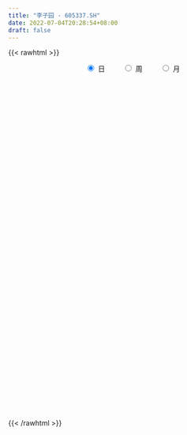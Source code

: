 ```yaml
---
title: "李子园 - 605337.SH"
date: 2022-07-04T20:28:54+08:00
draft: false
---
```

{{< rawhtml >}}
    <div style="text-align: center">
        <label style="padding: 1rem;"><input style="margin-right: .5rem" type="radio" name="period" value="D" checked onclick="period_change(this)">日</label>
        <label style="padding: 1rem;"><input style="margin-right: .5rem" type="radio" name="period" value="W" onclick="period_change(this)">周</label>
        <label style="padding: 1rem;"><input style="margin-right: .5rem" type="radio" name="period" value="M" onclick="period_change(this)">月</label>
    </div>
    <div id="chart" style="height: 700px;"></div> 
    <script type="text/javascript">
        const D_v = [3461.96,2302.04,5976.2,174104.03,222054.68,150313.05,137485.93,111090.14,75843.0,60389.3,65237.59,55499.63,35366.61,53855.24,42096.45,33384.22,45176.77,82188.73,64550.45,41179.82,28841.51,35318.88,49245.42,75682.88,89643.72,73000.79,47837.29,82124.02,82013.75,55240.58,56773.13,49832.22,29938.11,33475.49,50444.38,33739.56,47568.62,69788.69,64864.55,77372.67,85162.77,64126.27,90651.92,113201.27,78000.76,50578.37,149517.39,90588.43,69101.74,58130.26,43129.95,58416.11,54928.37,29153.03,32845.16,44758.95,27040.62,51509.98,38361.37,49539.53,56648.67,54559.91,61593.58,61210.32,55321.41,33516.08,55517.57,45914.74,70651.75,72248.16,130367.77,79144.7,123871.84,70058.8,92041.76,69518.19,63303.79,90277.67,70522.45,62202.7,40349.83,70127.82,83613.08,93081.34,80519.35,71593.53,65698.18,53373.36,55396.15,37380.96,52911.49,51297.13,45986.99,43577.75,54480.82,40265.96,51117.22,39073.21,44748.27,40446.35,34624.95,30531.73,30620.64,36558.29,26644.54,26431.89,16406.7,33047.51,35255.93,34854.59,32245.0,28581.84,33189.55,49550.58,29510.9,33312.8,22397.6,23955.15,24711.04,17170.0,46103.18,83383.25,44556.42,42108.06,30752.48,27220.84,24345.35,24004.0,21804.24,19694.04,15984.01,15738.46,22682.2,17680.0,18179.76,26171.2,23869.24,23332.76,20973.63,25931.11,35043.94,17839.0,24965.95,15452.26,12718.7,8973.31,13278.2,13884.19,20762.13,26610.09,16724.37,13373.9,33009.53,69939.08,61168.75,60068.85,40195.28,38278.84,38606.2,32552.08,58597.42,87522.94,56370.58,49084.62,30354.81,36310.09,33451.0,54442.48,31756.21,36631.68,51137.47,28168.31,33270.5,26400.48,39312.42,22058.02,93854.98,88664.49,43723.99,32610.48,28132.4,26082.2,64193.9,39561.78,43867.6,30175.87,27240.87,45114.74,30138.38,23436.92,29044.17,22882.4,21788.6,15960.4,21043.44,14674.2,20001.75,15088.8,16076.18,18719.96,48125.19,47098.83,31582.07,41389.35,56768.95,56161.21,79972.89,64018.85,67903.03,115844.84,96071.99,81408.94,60971.8,39577.24,31952.54,37193.65,42117.79,26289.0,26702.29,41132.32,23454.03,26513.5,22005.34,20096.82,18541.22,47515.08,32131.44,28688.18,40612.3,32277.68,27271.26,23012.74,21124.64,27719.2,24808.94,22279.54,25290.0,24738.87,16393.91,30306.23,18212.32,11409.71,11983.55,10220.67,13136.08,15056.35,15373.33,17613.2,29307.47,16488.39,28686.28,17526.2,16286.38,23122.2,16659.4,15897.76,10297.4,25933.0,20323.44,21399.36,14641.2,14765.4,10814.3,15792.41,18667.79,22642.31,11228.8,15554.88,12162.2,10189.2,9082.2,9481.89,11004.49,9547.84,10426.82,13602.64,10161.14,13152.5,40726.72,29832.65,27117.56,36821.1,76263.98,82155.1,50130.3,46578.74,42007.58,76639.82,65068.25,52637.68,47029.84,49860.98,44650.15,36616.14,41805.48,40299.93,27702.75,25299.18,30132.4,40283.15,26379.64,22975.6,17651.0,20682.38,72631.43,60240.55,55719.35,47541.55,49473.83,60633.82,38488.32,36737.01,48769.61,70695.26,72861.54,88458.54,57615.88,42039.7,36572.32,38421.23,23408.98,30298.42,28540.98,33831.18,29169.1,34160.12,33501.4,74986.22,46087.74,28314.57,59963.93,99207.4,71873.65,68268.72,96361.82,59698.68,52646.38]
const D_histogram = [0.0,0.1844330484,0.4928836357,0.8815566185,1.1787882874,1.1515493512,0.9114455256,0.5522604417,0.2342870966,0.0259258952,-0.0639402151,-0.2067817993,-0.2970105449,-0.4643656671,-0.5764187268,-0.6262000912,-0.7286404011,-0.5788104945,-0.4975685486,-0.5051988203,-0.4763599517,-0.4046673407,-0.2687456322,-0.0588739566,0.1928622579,0.3429687356,0.3600983578,0.5659397408,0.5908020759,0.5487199688,0.548596715,0.4427023451,0.3484451518,0.315406634,0.2955866119,0.2244283795,0.2321629179,0.3886050451,0.5047230994,0.8002039834,0.8206501413,0.8093573557,1.0226165182,0.9304265832,1.0949464832,1.4386032503,1.4009948997,1.1768021382,0.8606866837,0.4530640569,0.1347811087,0.0656471937,-0.1942094176,-0.4472234763,-0.6746460846,-0.997651565,-1.0626935404,-0.8421546091,-0.7234857437,-0.429455434,0.0398253726,0.3364351881,0.8435453263,1.1158532086,1.1609940142,1.1270233015,0.7925138666,0.8858860373,1.2788228703,0.396919617,-0.2993065275,-0.4099287684,-0.5717981571,-0.8210935781,-0.8677389034,-0.9948187412,-1.0255380911,-0.9089498231,-1.0582600974,-1.2216779563,-1.3449346688,-1.0308029955,-0.7687110244,-0.2506425803,0.2698158318,0.4192585901,0.3216227232,0.2745335919,-0.0932190864,-0.2978514109,-0.2254638102,-0.395626572,-0.535047407,-0.5101018455,-0.4486500436,-0.4769202366,-0.7343560454,-0.8075529134,-0.9625348763,-0.969559645,-0.8468080999,-0.7901716343,-0.7359377075,-0.6511901415,-0.6708910157,-0.7452000035,-0.7230598166,-0.7210282141,-0.794519254,-0.9275519771,-1.0492494484,-1.1084842745,-1.1822875048,-1.034658369,-0.8531760389,-0.6057137412,-0.4708017066,-0.3818007773,-0.2481520408,-0.1791132688,0.1889191928,0.5523239594,0.7036187551,0.8713383006,0.8228707653,0.8284669004,0.6845253291,0.5141068611,0.393567302,0.1871828255,0.0790600195,0.0456716268,0.0409880206,-0.0329820786,-0.0564438956,-0.1655904003,-0.310217997,-0.3596675824,-0.4634739516,-0.5469887996,-0.3805025111,-0.2783315949,-0.1643961816,-0.0939955411,-0.0626542322,-0.0349585348,-0.0224071922,-0.0205931061,0.0293261051,-0.006244276,-0.0692682748,-0.0617986547,0.0910743675,0.4576882026,0.6010517064,0.7155781654,0.6920764215,0.7642344106,0.7408540714,0.654576532,0.8465282276,1.0221873246,0.9980451426,0.7678901362,0.5861274907,0.4269342186,0.3588203511,0.3492697538,0.2650873464,0.2260043356,-0.0398245693,-0.2990921785,-0.3236324862,-0.3375105318,-0.2902402524,-0.2804883474,-0.0375771453,0.1990649427,0.293197995,0.3255914623,0.2823860074,0.216392258,0.0063408062,-0.0653881968,-0.0784190148,-0.1271874313,-0.2146543743,-0.3104533988,-0.3081042556,-0.3227925596,-0.2892180133,-0.2813772851,-0.3034756097,-0.3003693816,-0.284772719,-0.2576867823,-0.2248703372,-0.1845644746,-0.1782708753,-0.1415268016,0.019913098,0.1380443281,0.219332375,0.3002082671,0.3944090678,0.4809137373,0.6597102421,0.5287363193,0.6974701943,0.7628224057,0.893505943,0.9962621579,1.0579023187,0.9196506484,0.7033816202,0.432630615,0.3547276983,0.2592983172,0.073055944,-0.071803077,-0.1459521664,-0.269202994,-0.3593575388,-0.5074621924,-0.5317204885,-0.4139675947,-0.4791919583,-0.5843921475,-0.7218415802,-0.8763972542,-0.9690339279,-0.9251750974,-0.9235893479,-1.0051898781,-1.0474837982,-1.0471348425,-0.880481842,-0.7777808069,-0.6121991643,-0.3353560097,-0.1837666915,-0.1131063593,-0.0053578276,0.0612884738,0.1310863041,0.1338077447,0.1036120159,0.0962508585,0.0108328644,-0.000355726,-0.1022775828,-0.1240288823,-0.1100623197,-0.037175544,0.0063638545,0.0030467318,0.0081802158,-0.0710221029,-0.1783490265,-0.2698295637,-0.2496026637,-0.1981417369,-0.2065693622,-0.2816156703,-0.2521661539,-0.1211754888,-0.0103507357,0.1171481042,0.1939022204,0.2414049499,0.243920559,0.2239330622,0.1948456801,0.1426282594,0.1619267631,0.1136266044,0.0928766335,0.098566946,0.163064401,0.1304802795,-0.020892398,0.079713525,0.2772777739,0.5584483682,0.6915765078,0.7208067585,0.6785497795,0.8238127381,0.7995101629,0.5847777922,0.2089192062,0.0588979285,-0.004384087,-0.1280349515,-0.1627728328,-0.1325698264,-0.2007904216,-0.1939264044,-0.1214115099,-0.0642412077,-0.0527243266,-0.0352059751,-0.0115732342,-0.0025513715,0.2074438407,0.2945224429,0.3822861778,0.4490528971,-0.1591863477,-0.5724123757,-0.846823029,-0.9598376799,-0.9272042958,-0.7786282426,-0.6814581996,-0.531980705,-0.4061190565,-0.3160478502,-0.2524107442,-0.2304388696,-0.1854307623,-0.1036700434,-0.0546155544,-0.0080860816,0.053585337,0.0913980824,0.1452513375,0.2487621744,0.250407082,0.2564705184,0.3154551305,0.4037986534,0.4749980187,0.4878789182,0.5951604613,0.6001913857,0.5892796939]
const D_fast = [0.0,0.2305413105,0.6622128067,1.2712749441,1.8632036848,2.1238520865,2.1116096423,1.8904896688,1.6310880978,1.4292083702,1.3233572061,1.1288201721,0.9643387902,0.6808922513,0.4247345099,0.2184031227,-0.0661972875,-0.0610700045,-0.1042201958,-0.2381501725,-0.3284012919,-0.357875516,-0.2891402156,-0.0939870291,0.2059647498,0.4418134114,0.548967623,0.8962939413,1.0688567953,1.1639546804,1.3009806054,1.3057618218,1.2986159165,1.3444290571,1.398505688,1.3834545505,1.4492298183,1.7028232068,1.9451220359,2.4406539159,2.6662626091,2.8573091624,3.3262224544,3.4666391652,3.904895686,4.6082032657,4.92084364,4.9908514131,4.8899076294,4.5955510169,4.3109633459,4.2582412293,3.9498322636,3.5850123359,3.1889282063,2.6165098347,2.2857944742,2.2957947533,2.2335921827,2.4202586339,2.8994957836,3.2802143962,3.998210866,4.5494820504,4.8848713595,5.1326564723,4.9962755039,5.311119184,6.0237617346,5.2410883856,4.4700356091,4.2569311762,3.9521122481,3.4975434327,3.2339633815,2.8581788584,2.5710749858,2.460425798,2.0465504993,1.5777131514,1.1182227716,1.1746536961,1.244567911,1.69997571,2.2878880801,2.542145486,2.5249152998,2.5464595665,2.1554021166,1.8763069394,1.8923285876,1.6232591827,1.3500764959,1.2474965961,1.1967858871,1.0492856349,0.6082608147,0.3331757184,-0.0624399635,-0.3118546435,-0.4008051234,-0.5417115663,-0.6714620664,-0.7495120358,-0.9369356639,-1.1975446527,-1.3561694199,-1.5343948709,-1.8065157243,-2.1714364417,-2.555446275,-2.8918021698,-3.2611772764,-3.3722127327,-3.4040244124,-3.3079905499,-3.290778942,-3.2972282071,-3.2256174808,-3.201357026,-2.7860947662,-2.2846090097,-1.9574095252,-1.5718554046,-1.4146052485,-1.2018923884,-1.1747026274,-1.2165943802,-1.2387421138,-1.3983308838,-1.486688685,-1.508659171,-1.5030957721,-1.5853113909,-1.6228841818,-1.7734282866,-1.9956103825,-2.1349768635,-2.3546517206,-2.5749137685,-2.5035531078,-2.4709650904,-2.3981287224,-2.3512269672,-2.3355492163,-2.3165931526,-2.3096436081,-2.3129777985,-2.2557270611,-2.2928585111,-2.3731995787,-2.3811796222,-2.2055380082,-1.7245021224,-1.430875692,-1.1374546917,-0.9879373302,-0.7247207384,-0.5628875598,-0.4855209662,-0.0819372138,0.3492687144,0.574637818,0.5364553458,0.5012245729,0.4487648555,0.4703560757,0.5481229169,0.5302123461,0.5476304192,0.2718453719,-0.0621952819,-0.1676437111,-0.2658993897,-0.2911891734,-0.3515593552,-0.1180424394,0.1683658842,0.3357984353,0.4495897682,0.4769808151,0.4650851303,0.25661888,0.1685428277,0.135907256,0.0553419818,-0.0857885548,-0.259200929,-0.3338778497,-0.4292642936,-0.4679942506,-0.5304978437,-0.6284650708,-0.7004511881,-0.7560477052,-0.7933834642,-0.8167846033,-0.8226198593,-0.8608939789,-0.8595316056,-0.6931134315,-0.5404711193,-0.4043499788,-0.2484220199,-0.0556189522,0.1511141516,0.494838217,0.496048374,0.8391497976,1.0952076104,1.4492676334,1.8010893878,2.1272051283,2.2188661201,2.1784424969,2.0158491454,2.0266281533,1.9960233515,1.8280449643,1.6652351741,1.5545980431,1.364046467,1.1840525374,0.9090823358,0.7518939175,0.7661549127,0.5811325595,0.3298343334,0.0119245057,-0.3617304819,-0.6966256376,-0.8840605813,-1.1133721689,-1.4462701685,-1.7504350382,-2.0118697931,-2.0653372531,-2.1570814197,-2.1445495682,-1.951545416,-1.8458977707,-1.8035140283,-1.6971049535,-1.6151365336,-1.5125671274,-1.4763937506,-1.4806864754,-1.4639849181,-1.5466946962,-1.557972218,-1.6854634705,-1.7382219907,-1.751771008,-1.6881781183,-1.6430477561,-1.6456031959,-1.6384246579,-1.7353825024,-1.8872966825,-2.0462346108,-2.0884083766,-2.086482884,-2.1465528499,-2.2920030755,-2.3255950976,-2.2248983047,-2.1166612355,-1.9598753695,-1.8346456983,-1.7267917313,-1.6632959825,-1.6273002137,-1.6076761758,-1.6242365317,-1.5644563371,-1.5843498447,-1.5818806573,-1.5515486083,-1.4462850531,-1.4462491046,-1.6028448817,-1.4823105774,-1.215426885,-0.7946441986,-0.4886219321,-0.2791899918,-0.1518095259,0.1994066172,0.3749815827,0.3064436601,-0.0171851244,-0.1524819199,-0.2168599572,-0.3725195595,-0.447950649,-0.4508900992,-0.5693082998,-0.6109258837,-0.5687638667,-0.5276538664,-0.529318067,-0.5206012092,-0.499861777,-0.491477757,-0.2296215847,-0.0689123717,0.1144229076,0.2934528511,-0.3545829806,-0.9109121025,-1.3970285131,-1.7500025839,-1.9491702738,-1.9952512813,-2.0684457882,-2.0519634698,-2.0276315854,-2.0165723416,-2.0160379217,-2.0516757645,-2.0530253477,-1.9971821398,-1.9617815393,-1.917273587,-1.8422058341,-1.7815435681,-1.6913774786,-1.5256760982,-1.4614294201,-1.3912483541,-1.2533999593,-1.064106773,-0.8741579031,-0.739307274,-0.4832356156,-0.3281568448,-0.1917486131]
const D_slow = [0.0,0.0461082621,0.169329171,0.3897183256,0.6844153975,0.9723027353,1.2001641167,1.3382292271,1.3968010012,1.403282475,1.3872974212,1.3356019714,1.2613493352,1.1452579184,1.0011532367,0.8446032139,0.6624431136,0.51774049,0.3933483528,0.2670486478,0.1479586598,0.0467918247,-0.0203945834,-0.0351130725,0.0131024919,0.0988446758,0.1888692653,0.3303542005,0.4780547194,0.6152347116,0.7523838904,0.8630594767,0.9501707646,1.0290224231,1.1029190761,1.159026171,1.2170669005,1.3142181617,1.4403989366,1.6404499324,1.8456124678,2.0479518067,2.3036059362,2.536212582,2.8099492028,3.1696000154,3.5198487403,3.8140492749,4.0292209458,4.14248696,4.1761822372,4.1925940356,4.1440416812,4.0322358121,3.863574291,3.6141613997,3.3484880146,3.1379493623,2.9570779264,2.8497140679,2.859670411,2.9437792081,3.1546655397,3.4336288418,3.7238773453,4.0056331707,4.2037616374,4.4252331467,4.7449388643,4.8441687685,4.7693421366,4.6668599446,4.5239104053,4.3186370108,4.1017022849,3.8529975996,3.5966130768,3.3693756211,3.1048105967,2.7993911076,2.4631574404,2.2054566916,2.0132789355,1.9506182904,2.0180722483,2.1228868958,2.2032925766,2.2719259746,2.248621203,2.1741583503,2.1177923977,2.0188857547,1.885123903,1.7575984416,1.6454359307,1.5262058715,1.3426168602,1.1407286318,0.9000949128,0.6577050015,0.4460029765,0.2484600679,0.0644756411,-0.0983218943,-0.2660446482,-0.4523446491,-0.6331096033,-0.8133666568,-1.0119964703,-1.2438844646,-1.5061968267,-1.7833178953,-2.0788897715,-2.3375543638,-2.5508483735,-2.7022768088,-2.8199772354,-2.9154274298,-2.97746544,-3.0222437572,-2.975013959,-2.8369329691,-2.6610282803,-2.4431937052,-2.2374760139,-2.0303592888,-1.8592279565,-1.7307012412,-1.6323094157,-1.5855137094,-1.5657487045,-1.5543307978,-1.5440837927,-1.5523293123,-1.5664402862,-1.6078378863,-1.6853923855,-1.7753092811,-1.891177769,-2.0279249689,-2.1230505967,-2.1926334954,-2.2337325408,-2.2572314261,-2.2728949841,-2.2816346178,-2.2872364159,-2.2923846924,-2.2850531662,-2.2866142352,-2.3039313039,-2.3193809675,-2.2966123757,-2.182190325,-2.0319273984,-1.8530328571,-1.6800137517,-1.488955149,-1.3037416312,-1.1400974982,-0.9284654413,-0.6729186102,-0.4234073245,-0.2314347905,-0.0849029178,0.0218306369,0.1115357246,0.1988531631,0.2651249997,0.3216260836,0.3116699412,0.2368968966,0.1559887751,0.0716111421,-0.000948921,-0.0710710078,-0.0804652941,-0.0306990585,0.0426004403,0.1239983059,0.1945948077,0.2486928722,0.2502780738,0.2339310246,0.2143262708,0.182529413,0.1288658195,0.0512524698,-0.0257735941,-0.106471734,-0.1787762374,-0.2491205586,-0.3249894611,-0.4000818065,-0.4712749862,-0.5356966818,-0.5919142661,-0.6380553848,-0.6826231036,-0.718004804,-0.7130265295,-0.6785154475,-0.6236823537,-0.5486302869,-0.45002802,-0.3297995857,-0.1648720251,-0.0326879453,0.1416796033,0.3323852047,0.5557616904,0.8048272299,1.0693028096,1.2992154717,1.4750608767,1.5832185305,1.671900455,1.7367250343,1.7549890203,1.7370382511,1.7005502095,1.633249461,1.5434100763,1.4165445282,1.283614406,1.1801225074,1.0603245178,0.9142264809,0.7337660859,0.5146667723,0.2724082904,0.041114516,-0.189782821,-0.4410802905,-0.70295124,-0.9647349506,-1.1848554111,-1.3793006128,-1.5323504039,-1.6161894063,-1.6621310792,-1.690407669,-1.6917471259,-1.6764250075,-1.6436534314,-1.6102014953,-1.5842984913,-1.5602357767,-1.5575275606,-1.5576164921,-1.5831858878,-1.6141931083,-1.6417086883,-1.6510025743,-1.6494116106,-1.6486499277,-1.6466048737,-1.6643603995,-1.7089476561,-1.776405047,-1.8388057129,-1.8883411472,-1.9399834877,-2.0103874053,-2.0734289437,-2.1037228159,-2.1063104998,-2.0770234738,-2.0285479187,-1.9681966812,-1.9072165415,-1.8512332759,-1.8025218559,-1.766864791,-1.7263831003,-1.6979764492,-1.6747572908,-1.6501155543,-1.609349454,-1.5767293842,-1.5819524837,-1.5620241024,-1.4927046589,-1.3530925669,-1.1801984399,-0.9999967503,-0.8303593054,-0.6244061209,-0.4245285802,-0.2783341321,-0.2261043306,-0.2113798484,-0.2124758702,-0.2444846081,-0.2851778162,-0.3183202728,-0.3685178782,-0.4169994793,-0.4473523568,-0.4634126587,-0.4765937404,-0.4853952342,-0.4882885427,-0.4889263856,-0.4370654254,-0.3634348147,-0.2678632702,-0.155600046,-0.1953966329,-0.3384997268,-0.5502054841,-0.790164904,-1.021965978,-1.2166230386,-1.3869875886,-1.5199827648,-1.6215125289,-1.7005244915,-1.7636271775,-1.8212368949,-1.8675945855,-1.8935120963,-1.9071659849,-1.9091875053,-1.8957911711,-1.8729416505,-1.8366288161,-1.7744382725,-1.711836502,-1.6477188724,-1.5688550898,-1.4679054265,-1.3491559218,-1.2271861922,-1.0783960769,-0.9283482305,-0.781028307]
const D_data = [['2021-02-08', 24.05, 28.86, 24.05, 28.86],['2021-02-09', 31.75, 31.75, 31.75, 31.75],['2021-02-10', 34.93, 34.93, 34.93, 34.93],['2021-02-18', 38.42, 38.42, 36.66, 38.42],['2021-02-19', 38.0, 40.04, 36.28, 42.0],['2021-02-22', 38.48, 37.76, 36.6, 39.68],['2021-02-23', 38.18, 35.35, 35.25, 38.88],['2021-02-24', 34.05, 33.0, 32.88, 34.45],['2021-02-25', 33.0, 32.19, 32.01, 33.63],['2021-02-26', 32.0, 32.44, 31.53, 33.32],['2021-03-01', 32.5, 33.3, 31.85, 33.96],['2021-03-02', 33.25, 32.09, 31.7, 33.25],['2021-03-03', 31.8, 32.1, 31.58, 32.38],['2021-03-04', 31.73, 30.3, 30.18, 32.0],['2021-03-05', 29.79, 29.97, 29.6, 30.6],['2021-03-08', 30.04, 29.96, 29.8, 30.57],['2021-03-09', 29.84, 28.45, 28.13, 30.06],['2021-03-10', 28.8, 31.3, 28.53, 31.3],['2021-03-11', 30.59, 30.7, 30.26, 31.29],['2021-03-12', 30.34, 29.43, 29.34, 30.65],['2021-03-15', 29.1, 29.58, 28.8, 30.08],['2021-03-16', 29.35, 30.05, 29.2, 30.78],['2021-03-17', 29.8, 31.15, 29.53, 32.33],['2021-03-18', 30.95, 32.88, 30.89, 33.38],['2021-03-19', 32.3, 34.71, 32.21, 35.41],['2021-03-22', 34.5, 34.75, 33.83, 36.0],['2021-03-23', 34.28, 33.84, 33.38, 34.48],['2021-03-24', 33.55, 37.22, 33.12, 37.22],['2021-03-25', 37.8, 36.1, 35.51, 38.78],['2021-03-26', 35.4, 35.75, 34.82, 36.8],['2021-03-29', 35.75, 36.7, 35.22, 37.39],['2021-03-30', 36.29, 35.6, 34.77, 36.64],['2021-03-31', 35.36, 35.65, 35.13, 36.46],['2021-04-01', 35.71, 36.48, 35.33, 37.0],['2021-04-02', 36.55, 36.9, 36.35, 38.43],['2021-04-06', 36.18, 36.38, 35.85, 36.83],['2021-04-07', 36.1, 37.55, 35.58, 38.16],['2021-04-08', 37.37, 40.29, 37.18, 41.14],['2021-04-09', 39.25, 41.08, 38.81, 42.35],['2021-04-12', 41.08, 45.19, 40.22, 45.19],['2021-04-13', 46.45, 43.5, 43.0, 47.87],['2021-04-14', 43.1, 44.06, 41.29, 45.3],['2021-04-15', 43.65, 48.47, 43.51, 48.47],['2021-04-16', 47.0, 46.1, 45.21, 50.5],['2021-04-19', 45.48, 50.71, 45.16, 50.71],['2021-04-20', 51.4, 55.78, 50.4, 55.78],['2021-04-21', 57.79, 53.45, 50.2, 60.0],['2021-04-22', 52.54, 51.96, 50.5, 55.75],['2021-04-23', 51.07, 50.72, 49.71, 52.88],['2021-04-26', 50.0, 48.72, 48.2, 50.35],['2021-04-27', 48.21, 48.7, 47.06, 49.4],['2021-04-28', 47.98, 51.45, 47.59, 52.45],['2021-04-29', 53.88, 48.71, 47.8, 53.9],['2021-04-30', 48.56, 47.73, 47.16, 48.95],['2021-05-06', 47.65, 46.86, 46.86, 49.16],['2021-05-07', 46.61, 44.03, 44.0, 46.86],['2021-05-10', 44.44, 45.88, 43.9, 45.9],['2021-05-11', 45.32, 49.58, 45.02, 49.7],['2021-05-12', 49.46, 49.03, 48.0, 50.8],['2021-05-13', 48.3, 52.3, 48.05, 52.75],['2021-05-14', 52.44, 56.82, 52.44, 57.49],['2021-05-17', 56.83, 57.3, 53.0, 58.68],['2021-05-18', 56.88, 63.03, 56.61, 63.03],['2021-05-19', 63.36, 63.46, 60.82, 66.0],['2021-05-20', 62.93, 62.9, 62.0, 66.0],['2021-05-21', 63.87, 63.41, 62.16, 64.98],['2021-05-24', 63.83, 60.0, 58.6, 64.56],['2021-05-25', 59.77, 66.0, 59.77, 66.0],['2021-05-26', 68.66, 72.6, 68.0, 72.6],['2021-05-27', 52.51, 56.65, 52.51, 56.65],['2021-05-28', 57.0, 55.42, 52.0, 59.47],['2021-05-31', 55.48, 60.96, 53.9, 60.96],['2021-06-01', 63.0, 59.84, 58.01, 65.84],['2021-06-02', 59.84, 57.7, 56.5, 59.84],['2021-06-03', 57.1, 59.36, 57.0, 62.5],['2021-06-04', 58.76, 57.7, 56.78, 59.27],['2021-06-07', 57.7, 58.2, 55.99, 59.5],['2021-06-08', 58.9, 60.0, 58.04, 62.2],['2021-06-09', 58.0, 56.25, 54.0, 58.3],['2021-06-10', 55.64, 54.73, 53.13, 56.17],['2021-06-11', 55.23, 53.8, 53.1, 55.8],['2021-06-15', 54.2, 59.18, 54.2, 59.18],['2021-06-16', 61.0, 59.67, 58.1, 63.5],['2021-06-17', 59.0, 64.87, 57.27, 65.0],['2021-06-18', 64.0, 68.01, 63.0, 69.93],['2021-06-21', 67.03, 65.75, 64.0, 68.0],['2021-06-22', 65.37, 63.4, 61.15, 65.37],['2021-06-23', 62.33, 64.2, 61.35, 65.28],['2021-06-24', 63.43, 59.45, 59.01, 63.48],['2021-06-25', 59.0, 60.1, 58.04, 61.99],['2021-06-28', 59.8, 63.31, 59.15, 64.59],['2021-06-29', 62.33, 60.05, 59.71, 62.98],['2021-06-30', 60.06, 59.5, 59.0, 61.68],['2021-07-01', 59.66, 61.09, 59.01, 62.0],['2021-07-02', 60.0, 61.64, 59.34, 63.6],['2021-07-05', 61.77, 60.46, 59.5, 62.88],['2021-07-06', 59.36, 56.53, 55.66, 59.88],['2021-07-07', 57.39, 57.5, 57.0, 59.95],['2021-07-08', 57.0, 55.29, 55.02, 57.56],['2021-07-09', 54.76, 56.04, 52.88, 56.63],['2021-07-12', 55.82, 57.33, 55.12, 59.0],['2021-07-13', 56.81, 56.38, 55.8, 58.46],['2021-07-14', 55.22, 56.06, 54.27, 57.2],['2021-07-15', 55.61, 56.26, 54.0, 57.25],['2021-07-16', 56.62, 54.57, 54.1, 56.78],['2021-07-19', 54.06, 53.01, 52.08, 54.43],['2021-07-20', 52.5, 53.41, 52.0, 53.93],['2021-07-21', 52.95, 52.54, 52.16, 54.98],['2021-07-22', 52.5, 50.66, 50.45, 52.5],['2021-07-23', 50.66, 48.5, 48.19, 50.84],['2021-07-26', 48.49, 46.96, 46.55, 49.32],['2021-07-27', 46.83, 46.15, 46.01, 47.48],['2021-07-28', 45.6, 44.41, 42.98, 45.73],['2021-07-29', 44.72, 46.18, 44.72, 47.96],['2021-07-30', 46.2, 46.39, 45.15, 46.74],['2021-08-02', 46.11, 47.42, 44.26, 47.95],['2021-08-03', 46.73, 46.22, 46.05, 47.65],['2021-08-04', 46.18, 45.5, 44.88, 46.23],['2021-08-05', 45.5, 45.99, 44.7, 47.27],['2021-08-06', 45.01, 45.13, 44.83, 45.83],['2021-08-09', 45.13, 49.64, 44.88, 49.64],['2021-08-10', 49.63, 51.45, 48.5, 52.28],['2021-08-11', 50.18, 50.3, 49.26, 51.33],['2021-08-12', 50.72, 51.64, 49.75, 52.3],['2021-08-13', 51.27, 49.6, 49.48, 51.48],['2021-08-16', 49.39, 50.52, 49.27, 51.79],['2021-08-17', 50.54, 48.6, 48.5, 51.36],['2021-08-18', 48.28, 47.64, 46.8, 49.0],['2021-08-19', 48.47, 47.6, 46.9, 50.23],['2021-08-20', 46.51, 45.64, 45.0, 46.97],['2021-08-23', 45.64, 45.9, 45.64, 46.85],['2021-08-24', 46.05, 46.28, 45.1, 46.5],['2021-08-25', 46.01, 46.35, 46.01, 47.83],['2021-08-26', 46.0, 45.05, 45.0, 46.32],['2021-08-27', 45.1, 45.16, 45.09, 46.5],['2021-08-30', 45.17, 43.41, 42.0, 45.22],['2021-08-31', 42.91, 41.85, 41.0, 44.0],['2021-09-01', 41.75, 42.0, 40.29, 42.68],['2021-09-02', 42.0, 40.31, 40.27, 42.0],['2021-09-03', 40.0, 39.37, 39.06, 40.9],['2021-09-06', 39.32, 42.06, 39.06, 42.37],['2021-09-07', 42.06, 41.41, 41.18, 42.21],['2021-09-08', 41.49, 41.65, 41.41, 43.27],['2021-09-09', 41.65, 41.18, 40.56, 42.12],['2021-09-10', 41.5, 40.58, 40.19, 41.5],['2021-09-13', 40.6, 40.33, 40.2, 40.97],['2021-09-14', 40.3, 39.9, 39.6, 40.99],['2021-09-15', 39.86, 39.46, 39.09, 40.2],['2021-09-16', 39.43, 39.88, 39.08, 41.38],['2021-09-17', 39.94, 38.53, 37.7, 39.94],['2021-09-22', 37.49, 37.56, 37.49, 38.68],['2021-09-23', 37.61, 37.91, 37.61, 38.71],['2021-09-24', 38.03, 39.85, 37.88, 40.65],['2021-09-27', 39.65, 43.84, 39.01, 43.84],['2021-09-28', 43.64, 42.55, 40.76, 43.64],['2021-09-29', 41.7, 43.14, 41.28, 44.7],['2021-09-30', 42.2, 41.97, 41.88, 43.87],['2021-10-08', 42.2, 43.66, 41.37, 43.88],['2021-10-11', 43.23, 43.0, 42.8, 46.0],['2021-10-12', 43.01, 42.3, 41.2, 43.5],['2021-10-13', 42.66, 46.53, 42.5, 46.53],['2021-10-14', 47.84, 47.96, 45.95, 49.33],['2021-10-15', 47.03, 46.6, 46.49, 49.5],['2021-10-18', 46.0, 43.99, 43.31, 46.0],['2021-10-19', 43.76, 44.0, 43.73, 45.05],['2021-10-20', 44.0, 43.76, 42.5, 44.54],['2021-10-21', 43.6, 44.61, 42.85, 44.7],['2021-10-22', 44.7, 45.44, 43.8, 46.0],['2021-10-25', 44.78, 44.53, 43.02, 45.36],['2021-10-26', 44.05, 45.0, 43.5, 45.0],['2021-10-27', 43.99, 41.45, 40.57, 44.02],['2021-10-28', 40.95, 40.01, 39.9, 41.78],['2021-10-29', 40.24, 41.96, 39.7, 42.21],['2021-11-01', 41.5, 41.74, 40.43, 42.26],['2021-11-02', 41.8, 42.35, 41.46, 43.66],['2021-11-03', 42.36, 41.8, 41.27, 42.72],['2021-11-04', 41.84, 45.27, 41.81, 45.98],['2021-11-05', 45.19, 46.55, 44.44, 47.39],['2021-11-08', 45.7, 45.86, 44.59, 46.32],['2021-11-09', 45.3, 45.69, 44.99, 46.5],['2021-11-10', 45.13, 44.98, 44.36, 45.6],['2021-11-11', 44.48, 44.63, 44.12, 45.19],['2021-11-12', 44.5, 42.2, 41.12, 45.48],['2021-11-15', 41.5, 43.18, 41.31, 44.19],['2021-11-16', 43.33, 43.66, 43.33, 45.06],['2021-11-17', 43.91, 42.99, 42.2, 44.1],['2021-11-18', 42.91, 42.02, 41.81, 42.93],['2021-11-19', 41.86, 41.22, 40.6, 42.69],['2021-11-22', 40.88, 41.95, 40.88, 42.25],['2021-11-23', 41.95, 41.44, 41.28, 42.36],['2021-11-24', 41.43, 41.83, 41.14, 42.47],['2021-11-25', 41.71, 41.36, 41.0, 42.18],['2021-11-26', 41.38, 40.67, 40.65, 41.4],['2021-11-29', 40.18, 40.64, 39.75, 40.91],['2021-11-30', 40.85, 40.55, 40.41, 41.48],['2021-12-01', 40.6, 40.52, 40.2, 40.87],['2021-12-02', 41.0, 40.48, 40.44, 41.3],['2021-12-03', 40.07, 40.52, 40.07, 40.75],['2021-12-06', 40.52, 39.98, 39.95, 40.56],['2021-12-07', 40.05, 40.25, 39.5, 40.4],['2021-12-08', 40.21, 42.2, 39.87, 42.2],['2021-12-09', 42.3, 42.38, 41.88, 43.45],['2021-12-10', 41.92, 42.51, 41.64, 42.95],['2021-12-13', 42.39, 43.07, 42.04, 43.61],['2021-12-14', 42.8, 43.92, 42.73, 45.2],['2021-12-15', 44.08, 44.61, 43.9, 46.0],['2021-12-16', 45.9, 46.91, 45.62, 49.0],['2021-12-17', 46.27, 43.62, 43.43, 46.54],['2021-12-20', 44.2, 47.98, 43.72, 47.98],['2021-12-21', 47.98, 47.94, 47.51, 51.8],['2021-12-22', 47.29, 50.02, 45.88, 50.87],['2021-12-23', 48.92, 51.16, 48.92, 53.0],['2021-12-24', 51.4, 52.05, 49.7, 52.93],['2021-12-27', 51.89, 50.3, 49.5, 51.96],['2021-12-28', 50.28, 49.21, 48.61, 50.4],['2021-12-29', 49.0, 47.88, 47.12, 50.33],['2021-12-30', 47.87, 49.9, 47.15, 50.12],['2021-12-31', 49.63, 49.7, 49.1, 50.93],['2022-01-04', 49.49, 48.18, 48.1, 49.68],['2022-01-05', 48.35, 48.05, 47.86, 50.8],['2022-01-06', 47.48, 48.5, 47.02, 48.91],['2022-01-07', 48.51, 47.42, 46.01, 49.18],['2022-01-10', 47.0, 47.23, 45.15, 48.2],['2022-01-11', 47.49, 45.72, 45.6, 48.3],['2022-01-12', 45.99, 46.58, 45.17, 46.87],['2022-01-13', 46.57, 48.41, 45.81, 50.0],['2022-01-14', 48.48, 46.06, 46.01, 48.48],['2022-01-17', 45.95, 44.81, 43.86, 46.0],['2022-01-18', 44.79, 43.34, 42.3, 44.79],['2022-01-19', 43.6, 41.78, 41.35, 43.79],['2022-01-20', 41.82, 41.2, 40.78, 42.1],['2022-01-21', 41.0, 42.04, 40.53, 42.1],['2022-01-24', 41.9, 40.88, 40.56, 41.9],['2022-01-25', 40.88, 38.8, 38.45, 41.0],['2022-01-26', 38.61, 38.05, 37.3, 39.27],['2022-01-27', 38.48, 37.51, 37.5, 39.2],['2022-01-28', 37.97, 39.12, 37.25, 39.5],['2022-02-07', 39.72, 38.2, 37.28, 39.73],['2022-02-08', 38.35, 38.95, 37.99, 39.1],['2022-02-09', 38.91, 40.94, 38.55, 41.6],['2022-02-10', 41.4, 40.09, 39.82, 41.4],['2022-02-11', 39.9, 39.32, 39.0, 40.55],['2022-02-14', 39.29, 39.98, 38.7, 40.3],['2022-02-15', 39.86, 39.72, 39.31, 40.24],['2022-02-16', 39.81, 39.97, 39.05, 40.2],['2022-02-17', 40.08, 39.2, 39.17, 40.25],['2022-02-18', 38.56, 38.58, 38.28, 39.2],['2022-02-21', 38.58, 38.62, 38.1, 39.45],['2022-02-22', 38.6, 37.21, 37.0, 38.63],['2022-02-23', 37.22, 37.66, 36.69, 37.75],['2022-02-24', 37.39, 35.95, 35.44, 37.75],['2022-02-25', 35.96, 36.3, 35.96, 36.74],['2022-02-28', 36.32, 36.4, 35.2, 36.57],['2022-03-01', 36.58, 37.08, 36.4, 37.44],['2022-03-02', 36.85, 36.78, 36.38, 37.29],['2022-03-03', 37.0, 36.07, 36.03, 37.08],['2022-03-04', 35.7, 35.95, 35.6, 36.4],['2022-03-07', 35.95, 34.43, 34.16, 35.95],['2022-03-08', 34.74, 33.23, 33.01, 35.08],['2022-03-09', 33.28, 32.46, 31.08, 33.65],['2022-03-10', 33.37, 33.2, 32.68, 33.99],['2022-03-11', 32.67, 33.34, 32.11, 33.54],['2022-03-14', 33.2, 32.27, 32.2, 33.2],['2022-03-15', 32.06, 30.73, 30.6, 32.07],['2022-03-16', 31.4, 31.41, 29.82, 31.53],['2022-03-17', 31.72, 32.67, 31.69, 33.49],['2022-03-18', 32.86, 32.72, 32.47, 32.99],['2022-03-21', 32.93, 33.32, 32.8, 33.7],['2022-03-22', 33.09, 33.07, 32.65, 33.38],['2022-03-23', 33.15, 32.93, 32.64, 33.29],['2022-03-24', 33.1, 32.42, 32.19, 33.1],['2022-03-25', 32.42, 32.01, 31.95, 33.24],['2022-03-28', 31.92, 31.67, 31.26, 32.27],['2022-03-29', 31.8, 31.04, 30.81, 32.15],['2022-03-30', 31.39, 31.72, 31.0, 31.96],['2022-03-31', 31.52, 30.66, 30.63, 31.81],['2022-04-01', 30.5, 30.66, 30.0, 30.96],['2022-04-06', 30.5, 30.79, 30.32, 31.48],['2022-04-07', 30.77, 31.59, 30.67, 33.33],['2022-04-08', 31.96, 30.35, 30.15, 32.15],['2022-04-11', 30.0, 28.18, 28.0, 30.01],['2022-04-12', 27.76, 31.0, 27.73, 31.0],['2022-04-13', 31.3, 32.95, 31.16, 33.99],['2022-04-14', 32.7, 35.43, 31.96, 36.12],['2022-04-15', 35.44, 35.02, 34.3, 35.46],['2022-04-18', 34.5, 34.57, 34.0, 36.08],['2022-04-19', 34.71, 34.07, 33.82, 35.29],['2022-04-20', 34.1, 37.2, 33.45, 37.2],['2022-04-21', 35.84, 35.98, 34.88, 37.17],['2022-04-22', 35.26, 33.45, 33.4, 35.84],['2022-04-25', 31.99, 30.11, 30.11, 32.0],['2022-04-26', 29.57, 31.59, 28.8, 32.99],['2022-04-27', 31.26, 32.09, 30.3, 32.22],['2022-04-28', 31.32, 30.74, 30.1, 32.66],['2022-04-29', 29.12, 31.27, 29.04, 31.6],['2022-05-05', 31.4, 31.91, 31.27, 32.99],['2022-05-06', 30.95, 30.39, 30.31, 31.4],['2022-05-09', 30.35, 30.95, 29.81, 31.0],['2022-05-10', 30.3, 31.8, 29.9, 31.88],['2022-05-11', 31.8, 31.82, 31.5, 32.57],['2022-05-12', 31.52, 31.32, 31.02, 32.33],['2022-05-13', 31.39, 31.37, 30.53, 31.75],['2022-05-16', 31.0, 31.47, 31.0, 32.0],['2022-05-17', 31.38, 31.3, 30.61, 31.86],['2022-05-18', 31.2, 34.43, 31.0, 34.43],['2022-05-19', 33.13, 33.84, 32.75, 34.38],['2022-05-20', 33.88, 34.55, 33.84, 35.29],['2022-05-23', 34.55, 35.01, 34.12, 36.0],['2022-05-24', 24.71, 25.17, 24.11, 26.59],['2022-05-25', 25.17, 24.51, 23.81, 25.17],['2022-05-26', 24.18, 23.75, 23.6, 24.26],['2022-05-27', 23.75, 23.9, 23.31, 24.26],['2022-05-30', 23.91, 24.62, 23.63, 24.74],['2022-05-31', 24.8, 25.72, 24.24, 25.98],['2022-06-01', 26.53, 24.97, 24.97, 26.6],['2022-06-02', 25.8, 25.6, 25.26, 26.01],['2022-06-06', 25.19, 25.45, 24.5, 25.53],['2022-06-07', 25.3, 25.06, 24.85, 25.45],['2022-06-08', 24.88, 24.67, 24.52, 25.15],['2022-06-09', 24.69, 23.93, 23.65, 24.78],['2022-06-10', 23.75, 23.97, 23.55, 24.2],['2022-06-13', 23.7, 24.39, 23.7, 24.55],['2022-06-14', 24.38, 24.0, 23.5, 24.38],['2022-06-15', 23.89, 23.93, 23.83, 24.35],['2022-06-16', 23.93, 24.16, 23.9, 24.34],['2022-06-17', 24.17, 23.92, 23.5, 24.31],['2022-06-20', 23.76, 24.2, 23.75, 24.25],['2022-06-21', 24.2, 25.15, 24.0, 25.5],['2022-06-22', 25.2, 24.11, 24.05, 25.28],['2022-06-23', 24.1, 24.15, 23.6, 24.29],['2022-06-24', 24.18, 24.99, 23.96, 25.24],['2022-06-27', 25.1, 25.83, 25.1, 27.0],['2022-06-28', 25.65, 26.2, 25.1, 26.5],['2022-06-29', 26.2, 25.9, 25.83, 26.87],['2022-06-30', 25.84, 27.68, 25.62, 28.39],['2022-07-01', 27.6, 27.04, 26.79, 27.6],['2022-07-04', 26.6, 27.18, 26.1, 27.55]]
const W_v = [11740.2,396158.71,535121.42,252055.52,266479.99,278732.41,340216.43,220463.33,215961.42,430514.9,437786.69,243757.72,77604.11,223100.17,266201.3,374699.99,434635.29,326656.44,327341.59,283442.18,248254.18,215651.01,158980.15,145996.62,173077.87,121546.59,246903.39,117068.47,90264.43,120277.94,106019.85,83507.92,63107.8,231371.96,38278.84,273649.22,203643.0,180964.17,270290.39,194742.97,185960.86,127290.47,86768.59,161602.23,298311.2499999999,422200.6,177130.22,117802.14,140289.9,151862.16,121222.32,101061.04,65769.98,109621.54,82263.14,97062.4,79145.61,56470.37,54742.93,83711.87,272488.04,282932.07,219962.59,68002.68,145069.97,226924.71,232874.53,280784.95,198058.11,155999.8,242853.86,395410.27,52646.38]
const W_histogram = [0.0,0.3261082621,0.0276539574,-0.3192970103,-0.55456117,-0.3348065057,-0.1111985632,0.1103760287,0.5121768015,1.0583162757,1.6383557355,1.7198498568,1.4353629348,1.9854812536,2.6296810279,2.3626241057,2.1884312145,1.6821941382,2.1462798146,1.7776783265,1.5055125892,0.8489688026,0.2475533915,-0.5819069102,-1.2567754193,-1.7422616057,-1.7139504528,-1.8991616652,-1.982081438,-2.330894357,-2.3760423728,-2.4311224795,-2.2689338912,-1.9228421976,-1.5026853478,-0.9749342058,-0.6668409822,-0.6591129568,-0.3235423357,-0.3698699896,-0.4372269758,-0.4857956515,-0.4934078358,-0.3372558646,-0.1420363077,0.5349053521,0.7891211195,0.7677227464,0.6316589629,0.2596631456,-0.1711020588,-0.4166202654,-0.5921978147,-0.8116633133,-0.9221141483,-1.1005729242,-1.1827970768,-1.2034406619,-1.2225049895,-1.1704233791,-0.7559994797,-0.5326903854,-0.478589246,-0.4493266809,-0.3174414841,0.012974324,-0.4321235312,-0.5508325163,-0.6700017214,-0.6808533586,-0.5502171959,-0.273952018,-0.0421590176]
const W_fast = [0.0,0.4076353276,0.1160945122,-0.310680708,-0.6845851602,-0.5485321223,-0.3527238206,-0.1035552216,0.4262897517,1.2370082948,2.2266366885,2.738093274,2.8124470857,3.8589357178,5.1605557491,5.4841548533,5.8570697658,5.771381224,6.772036854,6.8478549476,6.9520673576,6.5077657717,5.9682387084,4.9933016792,4.0042393153,3.0831877274,2.6830112671,2.0230096384,1.4445695061,0.5130329979,-0.1261256112,-0.7889863378,-1.1940312223,-1.328650078,-1.2841645652,-1.0001469746,-0.8587639966,-1.0158142104,-0.7611291732,-0.8999243245,-1.0765880547,-1.2466056432,-1.3775697865,-1.3057317815,-1.1460213014,-0.3353533036,0.1161427437,0.2866750572,0.3085260144,0.0014459835,-0.4720947356,-0.8217680086,-1.1453950115,-1.5677763385,-1.9087557105,-2.3623577175,-2.7402811393,-3.0617848898,-3.3864754648,-3.6269996992,-3.4015756698,-3.3114391718,-3.3769853439,-3.4600544491,-3.4075296233,-3.0738702341,-3.6269989721,-3.8834160863,-4.1700857217,-4.3511506986,-4.3580688348,-4.1502916614,-3.9290384155]
const W_slow = [0.0,0.0815270655,0.0884405549,0.0086163023,-0.1300239902,-0.2137256166,-0.2415252574,-0.2139312503,-0.0858870499,0.1786920191,0.5882809529,1.0182434171,1.3770841508,1.8734544642,2.5308747212,3.1215307476,3.6686385513,4.0891870858,4.6257570395,5.0701766211,5.4465547684,5.658796969,5.7206853169,5.5752085894,5.2610147346,4.8254493331,4.3969617199,3.9221713036,3.4266509441,2.8439273549,2.2499167617,1.6421361418,1.074902669,0.5941921196,0.2185207826,-0.0252127688,-0.1919230144,-0.3567012536,-0.4375868375,-0.5300543349,-0.6393610788,-0.7608099917,-0.8841619507,-0.9684759168,-1.0039849937,-0.8702586557,-0.6729783758,-0.4810476892,-0.3231329485,-0.2582171621,-0.3009926768,-0.4051477432,-0.5531971968,-0.7561130252,-0.9866415622,-1.2617847933,-1.5574840625,-1.8583442279,-2.1639704753,-2.4565763201,-2.64557619,-2.7787487864,-2.8983960979,-3.0107277681,-3.0900881392,-3.0868445581,-3.1948754409,-3.33258357,-3.5000840004,-3.67029734,-3.807851639,-3.8763396435,-3.8868793979]
const W_data = [['2021-02-10', 24.05, 34.93, 24.05, 34.93],['2021-02-19', 38.42, 40.04, 36.28, 42.0],['2021-02-26', 38.48, 32.44, 31.53, 39.68],['2021-03-05', 32.5, 29.97, 29.6, 33.96],['2021-03-12', 30.04, 29.43, 28.13, 31.3],['2021-03-19', 29.1, 34.71, 28.8, 35.41],['2021-03-26', 34.5, 35.75, 33.12, 38.78],['2021-04-02', 35.75, 36.9, 34.77, 38.43],['2021-04-09', 36.18, 41.08, 35.58, 42.35],['2021-04-16', 41.08, 46.1, 40.22, 50.5],['2021-04-23', 45.48, 50.72, 45.16, 60.0],['2021-04-30', 50.0, 47.73, 47.06, 53.9],['2021-05-07', 47.65, 44.03, 44.0, 49.16],['2021-05-14', 44.44, 56.82, 43.9, 57.49],['2021-05-21', 56.83, 63.41, 53.0, 66.0],['2021-05-28', 63.83, 55.42, 52.0, 72.6],['2021-06-04', 55.48, 57.7, 53.9, 65.84],['2021-06-11', 57.7, 53.8, 53.1, 62.2],['2021-06-18', 54.2, 68.01, 54.2, 69.93],['2021-06-25', 67.03, 60.1, 58.04, 68.0],['2021-07-02', 59.8, 61.64, 59.0, 64.59],['2021-07-09', 61.77, 56.04, 52.88, 62.88],['2021-07-16', 55.82, 54.57, 54.0, 59.0],['2021-07-23', 54.06, 48.5, 48.19, 54.98],['2021-07-30', 48.49, 46.39, 42.98, 49.32],['2021-08-06', 46.11, 45.13, 44.26, 47.95],['2021-08-13', 45.13, 49.6, 44.88, 52.3],['2021-08-20', 49.39, 45.64, 45.0, 51.79],['2021-08-27', 45.64, 45.16, 45.0, 47.83],['2021-09-03', 45.17, 39.37, 39.06, 45.22],['2021-09-10', 39.32, 40.58, 39.06, 43.27],['2021-09-17', 40.6, 38.53, 37.7, 41.38],['2021-09-24', 37.49, 39.85, 37.49, 40.65],['2021-09-30', 39.65, 41.97, 39.01, 44.7],['2021-10-08', 42.2, 43.66, 41.37, 43.88],['2021-10-15', 43.23, 46.6, 41.2, 49.5],['2021-10-22', 46.0, 45.44, 42.5, 46.0],['2021-10-29', 44.78, 41.96, 39.7, 45.36],['2021-11-05', 41.5, 46.55, 40.43, 47.39],['2021-11-12', 45.7, 42.2, 41.12, 46.5],['2021-11-19', 41.5, 41.22, 40.6, 45.06],['2021-11-26', 40.88, 40.67, 40.65, 42.47],['2021-12-03', 40.18, 40.52, 39.75, 41.48],['2021-12-10', 40.52, 42.51, 39.5, 43.45],['2021-12-17', 42.39, 43.62, 42.04, 49.0],['2021-12-24', 44.2, 52.05, 43.72, 53.0],['2021-12-31', 51.89, 49.7, 47.12, 51.96],['2022-01-07', 49.49, 47.42, 46.01, 50.8],['2022-01-14', 47.0, 46.06, 45.15, 50.0],['2022-01-21', 45.95, 42.04, 40.53, 46.0],['2022-01-28', 41.9, 39.12, 37.25, 41.9],['2022-02-11', 39.72, 39.32, 37.28, 41.6],['2022-02-18', 39.29, 38.58, 38.28, 40.3],['2022-02-25', 38.58, 36.3, 35.44, 39.45],['2022-03-04', 36.32, 35.95, 35.2, 37.44],['2022-03-11', 35.95, 33.34, 31.08, 35.95],['2022-03-18', 33.2, 32.72, 29.82, 33.49],['2022-03-25', 32.93, 32.01, 31.95, 33.7],['2022-04-01', 31.92, 30.66, 30.0, 32.27],['2022-04-08', 30.5, 30.35, 30.15, 33.33],['2022-04-15', 30.0, 35.02, 27.73, 36.12],['2022-04-22', 34.5, 33.45, 33.4, 37.2],['2022-04-29', 31.99, 31.27, 28.8, 32.99],['2022-05-06', 31.4, 30.39, 30.31, 32.99],['2022-05-13', 30.35, 31.37, 29.81, 32.57],['2022-05-20', 31.0, 34.55, 30.61, 35.29],['2022-05-27', 34.55, 23.9, 23.31, 36.0],['2022-06-02', 23.91, 25.6, 23.63, 26.6],['2022-06-10', 25.19, 23.97, 23.55, 25.53],['2022-06-17', 23.7, 23.92, 23.5, 24.55],['2022-06-24', 23.76, 24.99, 23.6, 25.5],['2022-07-01', 25.1, 27.04, 25.1, 28.39],['2022-07-08', 26.6, 27.18, 26.1, 27.55]]
const M_v = [943020.33,1274027.8100000001,1411940.6000000003,1020750.2699999999,1443126.4099999995,791764.22,625823.3199999999,554245.03,696535.23,815288.53,1109009.05,531176.52,292738.9399999999,343236.9300000001,869255.71,792336.7599999998,1093943.4399999999,112345.06]
const M_histogram = [0.0,0.2048547009,1.0929653103,2.4336704852,3.0447428759,2.41604678,1.5846558228,0.9635811035,0.496393798,0.0596747615,0.3387246984,-0.2081180269,-0.7418666928,-1.4304667493,-1.7715246164,-2.2659501014,-2.3461496231,-2.314160248]
const M_fast = [0.0,0.2560683761,1.4174203131,3.3665431093,4.738801219,4.7141168181,4.2788898166,3.8987103731,3.5556215171,3.133821171,3.4975522826,2.8986800505,2.1794647114,1.1332479675,0.3493089463,-0.7116040639,-1.3783409915,-1.9248916784]
const M_slow = [0.0,0.0512136752,0.3244550028,0.9328726241,1.6940583431,2.2980700381,2.6942339938,2.9351292696,3.0592277191,3.0741464095,3.1588275841,3.1067980774,2.9213314042,2.5637147169,2.1208335628,1.5543460374,0.9678086316,0.3892685696]
const M_data = [['2021-02-26', 24.05, 32.44, 24.05, 42.0],['2021-03-31', 32.5, 35.65, 28.13, 38.78],['2021-04-30', 35.71, 47.73, 35.33, 60.0],['2021-05-31', 47.65, 60.96, 43.9, 72.6],['2021-06-30', 63.0, 59.5, 53.1, 69.93],['2021-07-30', 59.66, 46.39, 42.98, 63.6],['2021-08-31', 46.11, 41.85, 41.0, 52.3],['2021-09-30', 41.75, 41.97, 37.49, 44.7],['2021-10-29', 42.2, 41.96, 39.7, 49.5],['2021-11-30', 41.5, 40.55, 39.75, 47.39],['2021-12-31', 40.6, 49.7, 39.5, 53.0],['2022-01-28', 49.49, 39.12, 37.25, 50.8],['2022-02-28', 39.72, 36.4, 35.2, 41.6],['2022-03-31', 36.58, 30.66, 29.82, 37.44],['2022-04-29', 30.5, 31.27, 27.73, 37.2],['2022-05-31', 31.4, 25.72, 23.31, 36.0],['2022-06-30', 26.53, 27.68, 23.5, 28.39],['2022-07-29', 27.6, 27.18, 26.1, 27.6]]
        const D_a = [null,null,null,null,42.0,null,null,null,null,null,null,null,null,null,null,null,28.13,null,null,null,null,null,null,null,null,null,null,null,38.78,null,null,null,null,null,null,null,35.58,null,null,null,null,null,null,null,null,null,60.0,null,null,null,null,null,null,null,null,null,43.9,null,null,null,null,null,null,null,null,null,null,null,72.6,null,null,null,null,null,null,null,null,null,null,null,53.1,null,null,null,69.93,null,null,null,null,58.04,null,null,null,null,63.6,null,null,null,null,null,null,null,null,null,null,null,null,null,null,null,null,null,42.98,null,null,null,null,null,null,null,null,null,null,52.3,null,null,null,null,null,null,null,null,null,null,null,null,null,null,null,null,null,null,null,null,null,null,null,null,null,null,37.49,null,null,null,null,null,null,null,null,null,null,null,49.5,null,null,null,null,null,null,null,null,null,39.7,null,null,null,null,47.39,null,null,null,null,null,null,null,null,null,null,null,null,null,null,null,null,null,null,null,null,null,39.5,null,null,null,null,null,null,null,null,null,null,null,53.0,null,null,null,null,null,null,null,null,null,null,null,null,null,null,null,null,null,null,null,null,null,null,null,null,37.25,null,null,null,null,null,null,null,null,40.25,null,null,null,null,null,null,null,null,null,null,null,null,null,null,null,null,null,null,29.82,null,null,null,null,null,null,null,null,null,null,null,null,null,null,null,null,null,null,null,null,null,null,null,37.17,null,null,null,null,null,29.04,null,null,null,null,32.57,null,null,null,30.61,null,null,null,36.0,null,null,null,null,null,null,null,null,null,null,null,null,null,null,23.5,null,null,null,null,null,null,null,null,null,null,null,28.39,null,null]
const W_a = [null,null,null,null,null,null,null,null,null,null,null,null,null,null,null,72.6,null,null,null,null,null,null,null,null,null,null,null,null,null,null,null,null,37.49,null,null,null,null,null,null,null,null,null,null,null,null,53.0,null,null,null,null,null,null,null,null,null,null,29.82,null,null,null,null,37.2,null,null,null,null,null,null,null,23.5,null,null,null]
const M_a = [null,null,null,72.6,null,null,null,null,null,null,null,null,null,null,null,null,null,null]
        const D_b = [[{ coord: ['2021-02-19', 38.78] }, { coord: ['2021-04-07', 35.58] }],[{ coord: ['2021-04-21', 60.0] }, { coord: ['2021-07-02', 53.1] }],[{ coord: ['2021-07-28', 49.5] }, { coord: ['2021-12-23', 42.98] }],[{ coord: ['2022-03-16', 32.57] }, { coord: ['2022-05-23', 29.82] }]]
const W_b = [[{ coord: ['2021-05-28', 53.0] }, { coord: ['2022-03-18', 37.49] }]]
const M_b = []
    </script>
{{< /rawhtml >}}